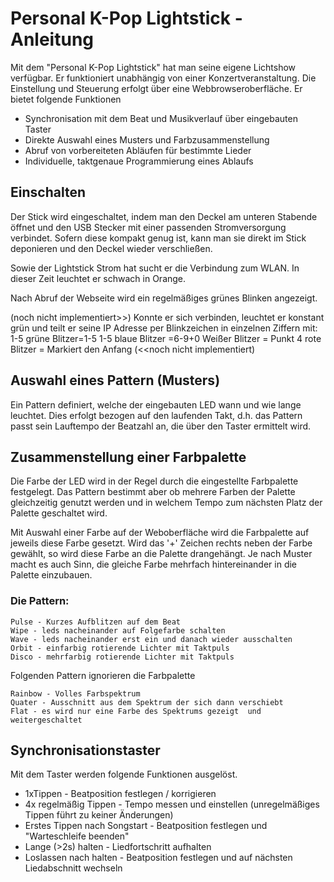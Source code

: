 # Personal K-Pop Lightstick - Anleitung

Mit dem "Personal K-Pop Lightstick" hat man seine eigene Lichtshow verfügbar. Er funktioniert unabhängig von einer Konzertveranstaltung. Die Einstellung und Steuerung erfolgt über eine Webbrowseroberfläche. Er bietet folgende Funktionen 
* Synchronisation mit dem Beat und Musikverlauf über eingebauten Taster
* Direkte Auswahl eines Musters und Farbzusammenstellung
* Abruf von vorbereiteten Abläufen für bestimmte Lieder
* Individuelle, taktgenaue Programmierung eines Ablaufs

## Einschalten

Der Stick wird eingeschaltet, indem man den Deckel am unteren Stabende öffnet und den USB Stecker mit einer passenden Stromversorgung verbindet. Sofern diese kompakt genug ist, kann man sie direkt im Stick deponieren und den Deckel wieder verschließen.

Sowie der Lightstick Strom hat sucht er die Verbindung zum WLAN. In dieser Zeit leuchtet er schwach in Orange.

Nach Abruf der Webseite wird ein regelmäßiges grünes Blinken angezeigt.

(noch nicht implementiert>>)
Konnte er sich verbinden, leuchtet er konstant grün und teilt er seine IP Adresse per Blinkzeichen in einzelnen Ziffern mit: 
    1-5 grüne Blitzer=1-5
    1-5 blaue Blitzer =6-9+0
    Weißer Blitzer = Punkt
    4 rote Blitzer = Markiert den Anfang 
(<<noch nicht implementiert)


## Auswahl eines Pattern (Musters)
Ein Pattern definiert, welche der eingebauten LED wann und wie lange leuchtet. Dies erfolgt bezogen auf den laufenden Takt, d.h. das Pattern passt sein Lauftempo der Beatzahl an, die über den Taster ermittelt wird. 

## Zusammenstellung einer Farbpalette
Die Farbe der LED wird in der Regel durch die eingestellte Farbpalette festgelegt. Das Pattern bestimmt aber ob mehrere Farben der Palette gleichzeitig genutzt werden und in welchem Tempo zum nächsten Platz der Palette geschaltet wird. 

Mit Auswahl einer Farbe auf der Weboberfläche wird die Farbpalette auf jeweils diese Farbe gesetzt. Wird das '+' Zeichen rechts neben der Farbe gewählt, so wird diese Farbe an die Palette drangehängt. 
Je nach Muster macht es auch Sinn, die gleiche Farbe mehrfach hintereinander in die Palette  einzubauen.

### Die Pattern:
    Pulse - Kurzes Aufblitzen auf dem Beat
    Wipe - leds nacheinander auf Folgefarbe schalten 
    Wave - leds nacheinander erst ein und danach wieder ausschalten 
    Orbit - einfarbig rotierende Lichter mit Taktpuls
    Disco - mehrfarbig rotierende Lichter mit Taktpuls

Folgenden Pattern ignorieren die Farbpalette 

    Rainbow - Volles Farbspektrum 
    Quater - Ausschnitt aus dem Spektrum der sich dann verschiebt
    Flat - es wird nur eine Farbe des Spektrums gezeigt  und weitergeschaltet

## Synchronisationstaster
Mit dem Taster werden folgende Funktionen ausgelöst.
* 1xTippen - Beatposition festlegen / korrigieren 
* 4x regelmäßig Tippen - Tempo messen und einstellen (unregelmäßiges Tippen führt zu keiner Änderungen) 
* Erstes Tippen nach Songstart - Beatposition festlegen und "Warteschleife beenden"
* Lange (>2s) halten  -  Liedfortschritt aufhalten
* Loslassen nach halten -   Beatposition festlegen und auf nächsten Liedabschnitt wechseln 







